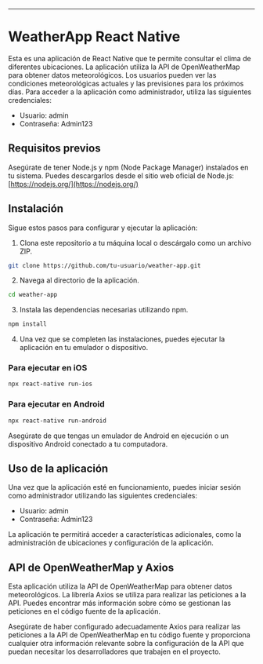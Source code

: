 

---

# WeatherApp React Native

Esta es una aplicación de React Native que te permite consultar el clima de diferentes ubicaciones. La aplicación utiliza la API de OpenWeatherMap para obtener datos meteorológicos. Los usuarios pueden ver las condiciones meteorológicas actuales y las previsiones para los próximos días. Para acceder a la aplicación como administrador, utiliza las siguientes credenciales:

- Usuario: admin
- Contraseña: Admin123

## Requisitos previos

Asegúrate de tener Node.js y npm (Node Package Manager) instalados en tu sistema. Puedes descargarlos desde el sitio web oficial de Node.js: [https://nodejs.org/](https://nodejs.org/)

## Instalación

Sigue estos pasos para configurar y ejecutar la aplicación:

1. Clona este repositorio a tu máquina local o descárgalo como un archivo ZIP.

```bash
git clone https://github.com/tu-usuario/weather-app.git
```

2. Navega al directorio de la aplicación.

```bash
cd weather-app
```

3. Instala las dependencias necesarias utilizando npm.

```bash
npm install
```

4. Una vez que se completen las instalaciones, puedes ejecutar la aplicación en tu emulador o dispositivo.

### Para ejecutar en iOS

```bash
npx react-native run-ios
```

### Para ejecutar en Android

```bash
npx react-native run-android
```

Asegúrate de que tengas un emulador de Android en ejecución o un dispositivo Android conectado a tu computadora.

## Uso de la aplicación

Una vez que la aplicación esté en funcionamiento, puedes iniciar sesión como administrador utilizando las siguientes credenciales:

- Usuario: admin
- Contraseña: Admin123

La aplicación te permitirá acceder a características adicionales, como la administración de ubicaciones y configuración de la aplicación.

## API de OpenWeatherMap y Axios

Esta aplicación utiliza la API de OpenWeatherMap para obtener datos meteorológicos. La librería Axios se utiliza para realizar las peticiones a la API. Puedes encontrar más información sobre cómo se gestionan las peticiones en el código fuente de la aplicación.



Asegúrate de haber configurado adecuadamente Axios para realizar las peticiones a la API de OpenWeatherMap en tu código fuente y proporciona cualquier otra información relevante sobre la configuración de la API que puedan necesitar los desarrolladores que trabajen en el proyecto.